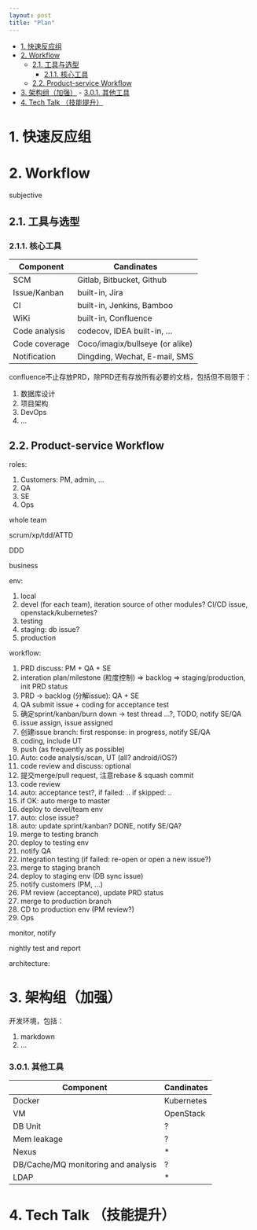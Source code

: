 ```yaml
---
layout: post
title: "Plan"
---
```


<!-- TOC -->

- [1. 快速反应组](#1-%E5%BF%AB%E9%80%9F%E5%8F%8D%E5%BA%94%E7%BB%84)
- [2. Workflow](#2-workflow)
    - [2.1. 工具与选型](#21-%E5%B7%A5%E5%85%B7%E4%B8%8E%E9%80%89%E5%9E%8B)
        - [2.1.1. 核心工具](#211-%E6%A0%B8%E5%BF%83%E5%B7%A5%E5%85%B7)
    - [2.2. Product-service Workflow](#22-product-service-workflow)
- [3. 架构组（加强）](#3-%E6%9E%B6%E6%9E%84%E7%BB%84%EF%BC%88%E5%8A%A0%E5%BC%BA%EF%BC%89)
        - [3.0.1. 其他工具](#301-%E5%85%B6%E4%BB%96%E5%B7%A5%E5%85%B7)
- [4. Tech Talk （技能提升）](#4-tech-talk-%EF%BC%88%E6%8A%80%E8%83%BD%E6%8F%90%E5%8D%87%EF%BC%89)

<!-- /TOC -->

# 1. 快速反应组

# 2. Workflow


subjective

## 2.1. 工具与选型

### 2.1.1. 核心工具
Component | Candinates
----------|-----------
SCM | Gitlab, Bitbucket, Github
Issue/Kanban | built-in, Jira
CI | built-in, Jenkins, Bamboo
WiKi | built-in, Confluence
Code analysis | codecov, IDEA built-in, …
Code coverage | Coco/imagix/bullseye (or alike)
Notification | Dingding, Wechat, E-mail, SMS


confluence不止存放PRD，除PRD还有存放所有必要的文档，包括但不局限于：
1. 数据库设计
1. 项目架构
1. DevOps
1. ...

## 2.2. Product-service Workflow

roles:
1. Customers: PM, admin, ...
1. QA
2. SE
3. Ops

whole team

scrum/xp/tdd/ATTD

DDD

business

env:
1. local
1. devel (for each team), iteration source of other modules? CI/CD issue, openstack/kubernetes?
1. testing
1. staging: db issue?
1. production

workflow:
1. PRD discuss: PM + QA + SE
2. interation plan/milestone (粒度控制) => backlog => staging/production, init PRD status
1. PRD -> backlog (分解issue): QA + SE
1. QA submit issue + coding for acceptance test
1. 确定sprint/kanban/burn down -> test thread ...?, TODO, notify SE/QA
1. issue assign, issue assigned
1. 创建issue branch: first response: in progress, notify SE/QA
1. coding, include UT
1. push (as frequently as possible)
1. Auto: code analysis/scan, UT (all? android/iOS?)
1. code review and discuss: optional
1. 提交merge/pull request, 注意rebase & squash commit
1. code review
1. auto: acceptance test?, if failed: .. if skipped: ..
1. if OK: auto merge to master
2. deploy to devel/team env
2. auto: close issue?
1. auto: update sprint/kanban? DONE, notify SE/QA?
2. merge to testing branch
1. deploy to testing env
2. notify QA
1. integration testing (if failed: re-open or open a new issue?)
2. merge to staging branch
1. deploy to staging env (DB sync issue)
2. notify customers (PM, ...)
3. PM review (acceptance), update PRD status
2. merge to production branch
1. CD to production env (PM review?)
2. Ops

monitor, notify

nightly test and report

architecture:

# 3. 架构组（加强）

开发环境，包括：
1. markdown
1. ...

### 3.0.1. 其他工具
Component | Candinates
----------|-----------
Docker | Kubernetes
VM | OpenStack
DB Unit | ?
Mem leakage | ?
Nexus | *
DB/Cache/MQ monitoring and analysis | ?
LDAP | *

# 4. Tech Talk （技能提升）

